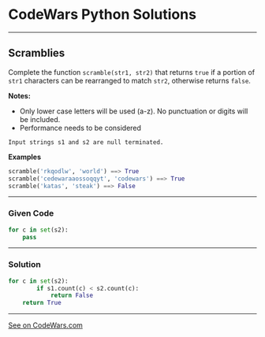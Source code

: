 # CodeWars Python Solutions

---

## Scramblies

Complete the function `scramble(str1, str2)` that returns `true` if a portion of `str1` characters can be rearranged to match `str2`, otherwise returns `false`.

**Notes:**

- Only lower case letters will be used (a-z). No punctuation or digits will be included.
- Performance needs to be considered


`Input strings s1 and s2 are null terminated.`


**Examples**


```python
scramble('rkqodlw', 'world') ==> True
scramble('cedewaraaossoqqyt', 'codewars') ==> True
scramble('katas', 'steak') ==> False
```


---

### Given Code


```python
for c in set(s2):
    pass
```

---

### Solution


```python
for c in set(s2):
        if s1.count(c) < s2.count(c):
            return False
    return True
```

---


[See on CodeWars.com](https://www.codewars.com/kata/55c04b4cc56a697bb0000048)
